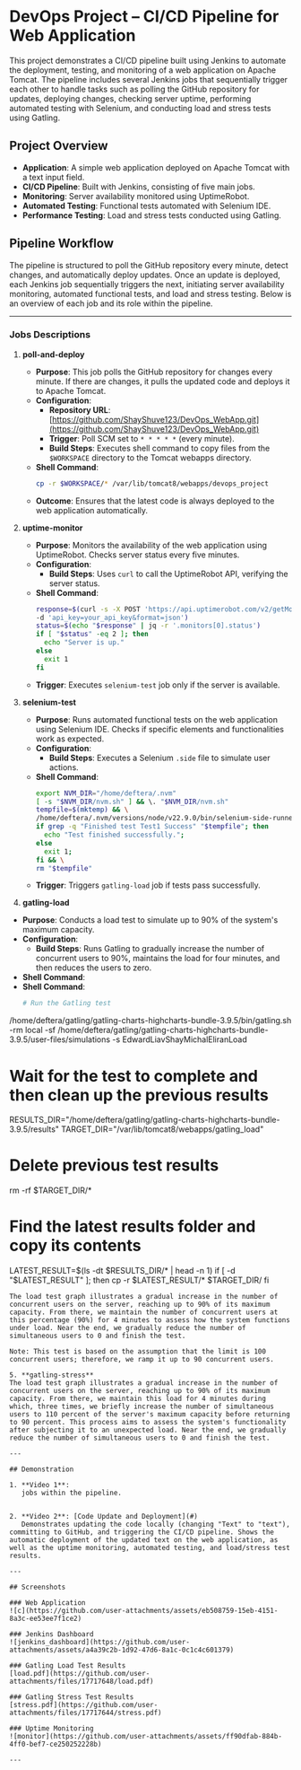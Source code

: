 # DevOps Project – CI/CD Pipeline for Web Application

This project demonstrates a CI/CD pipeline built using Jenkins to automate the deployment, testing, and monitoring of a web application on Apache Tomcat. 
The pipeline includes several Jenkins jobs that sequentially trigger each other to handle tasks such as polling the GitHub repository for updates, deploying changes, checking server uptime, performing automated testing with Selenium, and conducting load and stress tests using Gatling.

## Project Overview

- **Application**: A simple web application deployed on Apache Tomcat with a text input field.
- **CI/CD Pipeline**: Built with Jenkins, consisting of five main jobs.
- **Monitoring**: Server availability monitored using UptimeRobot.
- **Automated Testing**: Functional tests automated with Selenium IDE.
- **Performance Testing**: Load and stress tests conducted using Gatling.

## Pipeline Workflow

The pipeline is structured to poll the GitHub repository every minute, detect changes, and automatically deploy updates. Once an update is deployed, each Jenkins job sequentially triggers the next, initiating server availability monitoring, automated functional tests, and load and stress testing. Below is an overview of each job and its role within the pipeline.

---

### Jobs Descriptions

1. **poll-and-deploy**
   - **Purpose**: This job polls the GitHub repository for changes every minute. If there are changes, it pulls the updated code and deploys it to Apache Tomcat.
   - **Configuration**:
     - **Repository URL**: [https://github.com/ShayShuve123/DevOps_WebApp.git](https://github.com/ShayShuve123/DevOps_WebApp.git)
     - **Trigger**: Poll SCM set to `* * * * *` (every minute).
     - **Build Steps**: Executes shell command to copy files from the `$WORKSPACE` directory to the Tomcat webapps directory.
   - **Shell Command**:
     ```bash
     cp -r $WORKSPACE/* /var/lib/tomcat8/webapps/devops_project
     ```
   - **Outcome**: Ensures that the latest code is always deployed to the web application automatically.

2. **uptime-monitor**
   - **Purpose**: Monitors the availability of the web application using UptimeRobot. Checks server status every five minutes.
   - **Configuration**:
     - **Build Steps**: Uses `curl` to call the UptimeRobot API, verifying the server status.
   - **Shell Command**:
     ```bash
     response=$(curl -s -X POST 'https://api.uptimerobot.com/v2/getMonitors' \
     -d 'api_key=your_api_key&format=json')
     status=$(echo "$response" | jq -r '.monitors[0].status')
     if [ "$status" -eq 2 ]; then
       echo "Server is up."
     else
       exit 1
     fi
     ```
   - **Trigger**: Executes `selenium-test` job only if the server is available.

3. **selenium-test**
   - **Purpose**: Runs automated functional tests on the web application using Selenium IDE. Checks if specific elements and functionalities work as expected.
   - **Configuration**:
     - **Build Steps**: Executes a Selenium `.side` file to simulate user actions.
   - **Shell Command**:
     ```bash
     export NVM_DIR="/home/deftera/.nvm"
     [ -s "$NVM_DIR/nvm.sh" ] && \. "$NVM_DIR/nvm.sh"
     tempfile=$(mktemp) && \
     /home/deftera/.nvm/versions/node/v22.9.0/bin/selenium-side-runner --server http://localhost:4444 -c "browserName=firefox" /home/deftera/devops.side > "$tempfile" && \
     if grep -q "Finished test Test1 Success" "$tempfile"; then
       echo "Test finished successfully.";
     else
       exit 1;
     fi && \
     rm "$tempfile"
     ```
   - **Trigger**: Triggers `gatling-load` job if tests pass successfully.

4. **gatling-load**
- **Purpose**: Conducts a load test to simulate up to 90% of the system's maximum capacity.
 - **Configuration**:
     - **Build Steps**: Runs Gatling to gradually increase the number of concurrent users to 90%, maintains the load for four minutes, and then reduces the users to zero.
 - **Shell Command**:
  - **Shell Command**:
     ```bash
     # Run the Gatling test
/home/deftera/gatling/gatling-charts-highcharts-bundle-3.9.5/bin/gatling.sh -rm local -sf /home/deftera/gatling/gatling-charts-highcharts-bundle-3.9.5/user-files/simulations -s EdwardLiavShayMichalEliranLoad

# Wait for the test to complete and then clean up the previous results
RESULTS_DIR="/home/deftera/gatling/gatling-charts-highcharts-bundle-3.9.5/results"
TARGET_DIR="/var/lib/tomcat8/webapps/gatling_load"

# Delete previous test results
rm -rf $TARGET_DIR/*

# Find the latest results folder and copy its contents
LATEST_RESULT=$(ls -dt $RESULTS_DIR/* | head -n 1)
if [ -d "$LATEST_RESULT" ]; then
    cp -r $LATEST_RESULT/* $TARGET_DIR/
fi
```      
The load test graph illustrates a gradual increase in the number of concurrent users on the server, reaching up to 90% of its maximum capacity. From there, we maintain the number of concurrent users at this percentage (90%) for 4 minutes to assess how the system functions under load. Near the end, we gradually reduce the number of simultaneous users to 0 and finish the test.

Note: This test is based on the assumption that the limit is 100 concurrent users; therefore, we ramp it up to 90 concurrent users.

5. **gatling-stress**
The load test graph illustrates a gradual increase in the number of concurrent users on the server, reaching up to 90% of its maximum capacity. From there, we maintain this load for 4 minutes during which, three times, we briefly increase the number of simultaneous users to 110 percent of the server's maximum capacity before returning to 90 percent. This process aims to assess the system's functionality after subjecting it to an unexpected load. Near the end, we gradually reduce the number of simultaneous users to 0 and finish the test.  

---

## Demonstration

1. **Video 1**: 
   jobs within the pipeline.
   

2. **Video 2**: [Code Update and Deployment](#)  
   Demonstrates updating the code locally (changing "Text" to "text"), committing to GitHub, and triggering the CI/CD pipeline. Shows the automatic deployment of the updated text on the web application, as well as the uptime monitoring, automated testing, and load/stress test results.

---

## Screenshots

### Web Application
![c](https://github.com/user-attachments/assets/eb508759-15eb-4151-8a3c-ee53ee7f1ce2)

### Jenkins Dashboard
![jenkins_dashboard](https://github.com/user-attachments/assets/a4a39c2b-1d92-47d6-8a1c-0c1c4c601379)

### Gatling Load Test Results
[load.pdf](https://github.com/user-attachments/files/17717648/load.pdf)

### Gatling Stress Test Results
[stress.pdf](https://github.com/user-attachments/files/17717644/stress.pdf)

### Uptime Monitoring
![monitor](https://github.com/user-attachments/assets/ff90dfab-884b-4ff0-bef7-ce250252228b)

---
